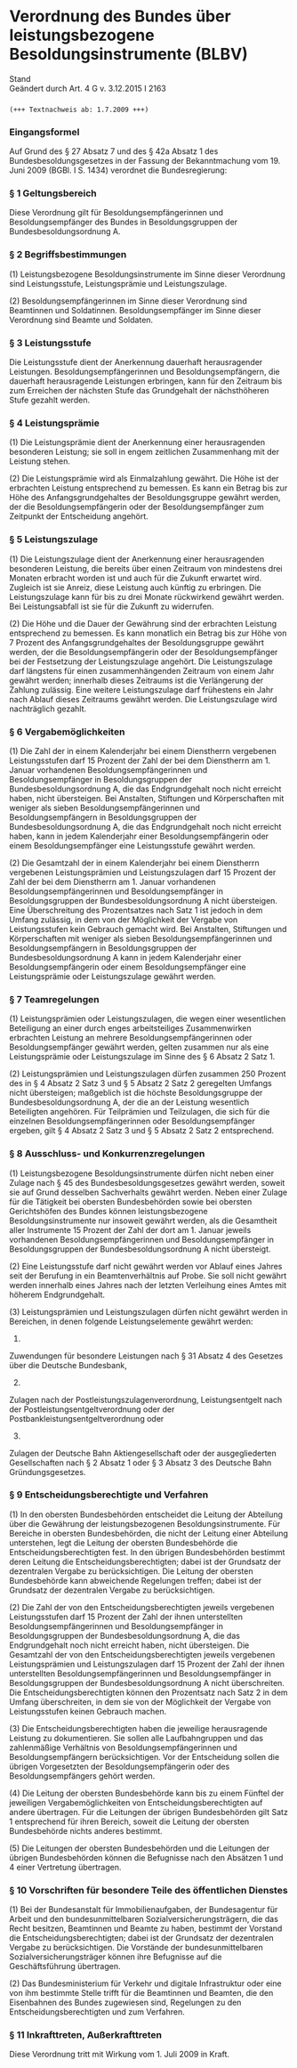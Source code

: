 Verordnung des Bundes über leistungsbezogene Besoldungsinstrumente (BLBV)
=========================================================================

Stand  
Geändert durch Art. 4 G v. 3.12.2015 I 2163

### 

```
(+++ Textnachweis ab: 1.7.2009 +++)
```

### Eingangsformel

Auf Grund des § 27 Absatz 7 und des § 42a Absatz 1 des Bundesbesoldungsgesetzes in der Fassung der Bekanntmachung vom 19. Juni 2009 (BGBl. I S. 1434) verordnet die Bundesregierung:

### § 1 Geltungsbereich

Diese Verordnung gilt für Besoldungsempfängerinnen und Besoldungsempfänger des Bundes in Besoldungsgruppen der Bundesbesoldungsordnung A.

### § 2 Begriffsbestimmungen

(1) Leistungsbezogene Besoldungsinstrumente im Sinne dieser Verordnung sind Leistungsstufe, Leistungsprämie und Leistungszulage.

(2) Besoldungsempfängerinnen im Sinne dieser Verordnung sind Beamtinnen und Soldatinnen. Besoldungsempfänger im Sinne dieser Verordnung sind Beamte und Soldaten.

### § 3 Leistungsstufe

Die Leistungsstufe dient der Anerkennung dauerhaft herausragender Leistungen. Besoldungsempfängerinnen und Besoldungsempfängern, die dauerhaft herausragende Leistungen erbringen, kann für den Zeitraum bis zum Erreichen der nächsten Stufe das Grundgehalt der nächsthöheren Stufe gezahlt werden.

### § 4 Leistungsprämie

(1) Die Leistungsprämie dient der Anerkennung einer herausragenden besonderen Leistung; sie soll in engem zeitlichen Zusammenhang mit der Leistung stehen.

(2) Die Leistungsprämie wird als Einmalzahlung gewährt. Die Höhe ist der erbrachten Leistung entsprechend zu bemessen. Es kann ein Betrag bis zur Höhe des Anfangsgrundgehaltes der Besoldungsgruppe gewährt werden, der die Besoldungsempfängerin oder der Besoldungsempfänger zum Zeitpunkt der Entscheidung angehört.

### § 5 Leistungszulage

(1) Die Leistungszulage dient der Anerkennung einer herausragenden besonderen Leistung, die bereits über einen Zeitraum von mindestens drei Monaten erbracht worden ist und auch für die Zukunft erwartet wird. Zugleich ist sie Anreiz, diese Leistung auch künftig zu erbringen. Die Leistungszulage kann für bis zu drei Monate rückwirkend gewährt werden. Bei Leistungsabfall ist sie für die Zukunft zu widerrufen.

(2) Die Höhe und die Dauer der Gewährung sind der erbrachten Leistung entsprechend zu bemessen. Es kann monatlich ein Betrag bis zur Höhe von 7 Prozent des Anfangsgrundgehaltes der Besoldungsgruppe gewährt werden, der die Besoldungsempfängerin oder der Besoldungsempfänger bei der Festsetzung der Leistungszulage angehört. Die Leistungszulage darf längstens für einen zusammenhängenden Zeitraum von einem Jahr gewährt werden; innerhalb dieses Zeitraums ist die Verlängerung der Zahlung zulässig. Eine weitere Leistungszulage darf frühestens ein Jahr nach Ablauf dieses Zeitraums gewährt werden. Die Leistungszulage wird nachträglich gezahlt.

### § 6 Vergabemöglichkeiten

(1) Die Zahl der in einem Kalenderjahr bei einem Dienstherrn vergebenen Leistungsstufen darf 15 Prozent der Zahl der bei dem Dienstherrn am 1. Januar vorhandenen Besoldungsempfängerinnen und Besoldungsempfänger in Besoldungsgruppen der Bundesbesoldungsordnung A, die das Endgrundgehalt noch nicht erreicht haben, nicht übersteigen. Bei Anstalten, Stiftungen und Körperschaften mit weniger als sieben Besoldungsempfängerinnen und Besoldungsempfängern in Besoldungsgruppen der Bundesbesoldungsordnung A, die das Endgrundgehalt noch nicht erreicht haben, kann in jedem Kalenderjahr einer Besoldungsempfängerin oder einem Besoldungsempfänger eine Leistungsstufe gewährt werden.

(2) Die Gesamtzahl der in einem Kalenderjahr bei einem Dienstherrn vergebenen Leistungsprämien und Leistungszulagen darf 15 Prozent der Zahl der bei dem Dienstherrn am 1. Januar vorhandenen Besoldungsempfängerinnen und Besoldungsempfänger in Besoldungsgruppen der Bundesbesoldungsordnung A nicht übersteigen. Eine Überschreitung des Prozentsatzes nach Satz 1 ist jedoch in dem Umfang zulässig, in dem von der Möglichkeit der Vergabe von Leistungsstufen kein Gebrauch gemacht wird. Bei Anstalten, Stiftungen und Körperschaften mit weniger als sieben Besoldungsempfängerinnen und Besoldungsempfängern in Besoldungsgruppen der Bundesbesoldungsordnung A kann in jedem Kalenderjahr einer Besoldungsempfängerin oder einem Besoldungsempfänger eine Leistungsprämie oder Leistungszulage gewährt werden.

### § 7 Teamregelungen

(1) Leistungsprämien oder Leistungszulagen, die wegen einer wesentlichen Beteiligung an einer durch enges arbeitsteiliges Zusammenwirken erbrachten Leistung an mehrere Besoldungsempfängerinnen oder Besoldungsempfänger gewährt werden, gelten zusammen nur als eine Leistungsprämie oder Leistungszulage im Sinne des § 6 Absatz 2 Satz 1.

(2) Leistungsprämien und Leistungszulagen dürfen zusammen 250 Prozent des in § 4 Absatz 2 Satz 3 und § 5 Absatz 2 Satz 2 geregelten Umfangs nicht übersteigen; maßgeblich ist die höchste Besoldungsgruppe der Bundesbesoldungsordnung A, der die an der Leistung wesentlich Beteiligten angehören. Für Teilprämien und Teilzulagen, die sich für die einzelnen Besoldungsempfängerinnen oder Besoldungsempfänger ergeben, gilt § 4 Absatz 2 Satz 3 und § 5 Absatz 2 Satz 2 entsprechend.

### § 8 Ausschluss- und Konkurrenzregelungen

(1) Leistungsbezogene Besoldungsinstrumente dürfen nicht neben einer Zulage nach § 45 des Bundesbesoldungsgesetzes gewährt werden, soweit sie auf Grund desselben Sachverhalts gewährt werden. Neben einer Zulage für die Tätigkeit bei obersten Bundesbehörden sowie bei obersten Gerichtshöfen des Bundes können leistungsbezogene Besoldungsinstrumente nur insoweit gewährt werden, als die Gesamtheit aller Instrumente 15 Prozent der Zahl der dort am 1. Januar jeweils vorhandenen Besoldungsempfängerinnen und Besoldungsempfänger in Besoldungsgruppen der Bundesbesoldungsordnung A nicht übersteigt.

(2) Eine Leistungsstufe darf nicht gewährt werden vor Ablauf eines Jahres seit der Berufung in ein Beamtenverhältnis auf Probe. Sie soll nicht gewährt werden innerhalb eines Jahres nach der letzten Verleihung eines Amtes mit höherem Endgrundgehalt.

(3) Leistungsprämien und Leistungszulagen dürfen nicht gewährt werden in Bereichen, in denen folgende Leistungselemente gewährt werden:

1.  
Zuwendungen für besondere Leistungen nach § 31 Absatz 4 des Gesetzes über die Deutsche Bundesbank,

2.  
Zulagen nach der Postleistungszulagenverordnung, Leistungsentgelt nach der Postleistungsentgeltverordnung oder der Postbankleistungsentgeltverordnung oder

3.  
Zulagen der Deutsche Bahn Aktiengesellschaft oder der ausgegliederten Gesellschaften nach § 2 Absatz 1 oder § 3 Absatz 3 des Deutsche Bahn Gründungsgesetzes.

### § 9 Entscheidungsberechtigte und Verfahren

(1) In den obersten Bundesbehörden entscheidet die Leitung der Abteilung über die Gewährung der leistungsbezogenen Besoldungsinstrumente. Für Bereiche in obersten Bundesbehörden, die nicht der Leitung einer Abteilung unterstehen, legt die Leitung der obersten Bundesbehörde die Entscheidungsberechtigten fest. In den übrigen Bundesbehörden bestimmt deren Leitung die Entscheidungsberechtigten; dabei ist der Grundsatz der dezentralen Vergabe zu berücksichtigen. Die Leitung der obersten Bundesbehörde kann abweichende Regelungen treffen; dabei ist der Grundsatz der dezentralen Vergabe zu berücksichtigen.

(2) Die Zahl der von den Entscheidungsberechtigten jeweils vergebenen Leistungsstufen darf 15 Prozent der Zahl der ihnen unterstellten Besoldungsempfängerinnen und Besoldungsempfänger in Besoldungsgruppen der Bundesbesoldungsordnung A, die das Endgrundgehalt noch nicht erreicht haben, nicht übersteigen. Die Gesamtzahl der von den Entscheidungsberechtigten jeweils vergebenen Leistungsprämien und Leistungszulagen darf 15 Prozent der Zahl der ihnen unterstellten Besoldungsempfängerinnen und Besoldungsempfänger in Besoldungsgruppen der Bundesbesoldungsordnung A nicht überschreiten. Die Entscheidungsberechtigten können den Prozentsatz nach Satz 2 in dem Umfang überschreiten, in dem sie von der Möglichkeit der Vergabe von Leistungsstufen keinen Gebrauch machen.

(3) Die Entscheidungsberechtigten haben die jeweilige herausragende Leistung zu dokumentieren. Sie sollen alle Laufbahngruppen und das zahlenmäßige Verhältnis von Besoldungsempfängerinnen und Besoldungsempfängern berücksichtigen. Vor der Entscheidung sollen die übrigen Vorgesetzten der Besoldungsempfängerin oder des Besoldungsempfängers gehört werden.

(4) Die Leitung der obersten Bundesbehörde kann bis zu einem Fünftel der jeweiligen Vergabemöglichkeiten von Entscheidungsberechtigten auf andere übertragen. Für die Leitungen der übrigen Bundesbehörden gilt Satz 1 entsprechend für ihren Bereich, soweit die Leitung der obersten Bundesbehörde nichts anderes bestimmt.

(5) Die Leitungen der obersten Bundesbehörden und die Leitungen der übrigen Bundesbehörden können die Befugnisse nach den Absätzen 1 und 4 einer Vertretung übertragen.

### § 10 Vorschriften für besondere Teile des öffentlichen Dienstes

(1) Bei der Bundesanstalt für Immobilienaufgaben, der Bundesagentur für Arbeit und den bundesunmittelbaren Sozialversicherungsträgern, die das Recht besitzen, Beamtinnen und Beamte zu haben, bestimmt der Vorstand die Entscheidungsberechtigten; dabei ist der Grundsatz der dezentralen Vergabe zu berücksichtigen. Die Vorstände der bundesunmittelbaren Sozialversicherungsträger können ihre Befugnisse auf die Geschäftsführung übertragen.

(2) Das Bundesministerium für Verkehr und digitale Infrastruktur oder eine von ihm bestimmte Stelle trifft für die Beamtinnen und Beamten, die den Eisenbahnen des Bundes zugewiesen sind, Regelungen zu den Entscheidungsberechtigten und zum Verfahren.

### § 11 Inkrafttreten, Außerkrafttreten

Diese Verordnung tritt mit Wirkung vom 1. Juli 2009 in Kraft.
